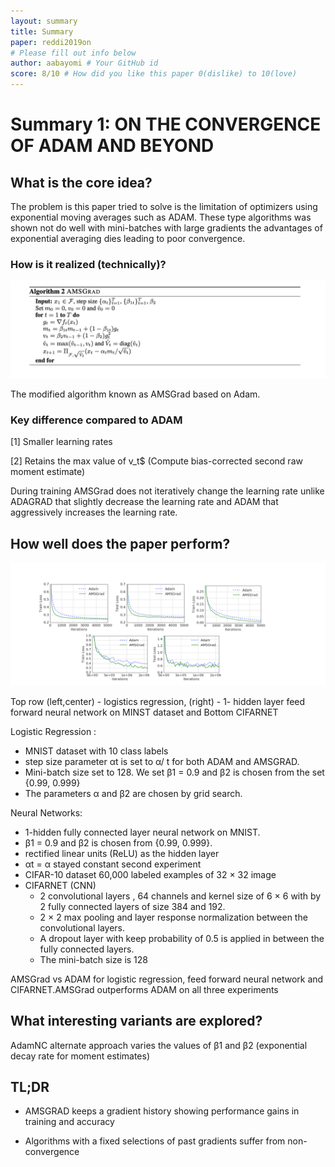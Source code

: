 ```yaml
---
layout: summary
title: Summary
paper: reddi2019on
# Please fill out info below
author: aabayomi # Your GitHub id
score: 8/10 # How did you like this paper 0(dislike) to 10(love)
---
```


<!-- TODO: Summarize the paper:
* What is the core idea?
* How is it realized (technically)?
* How well does the paper perform?
* What interesting variants are explored? -->

# Summary 1: ON THE CONVERGENCE OF ADAM AND BEYOND

## What is the core idea? ##

The problem is this paper tried to solve is the limitation of optimizers using exponential moving averages such as ADAM. These type algorithms was shown not do well with mini-batches with large gradients the advantages of exponential averaging dies leading to poor convergence.

### How is it realized (technically)? ###

<!-- $$
X_t_+_1 = X_t - \alpha_t m_t / 
$$ -->

<!-- <img width="700px" src="reddi2019on_1d.png"/> -->


<img width="700px" src="reddi2019on_1c.png"/>

The modified algorithm known as AMSGrad based on Adam.



### Key difference compared to ADAM

[1] Smaller learning rates

[2] Retains the max value of v_t$ (Compute bias-corrected second raw moment estimate)

During training AMSGrad does not iteratively change the learning rate unlike ADAGRAD that slightly decrease the learning rate and ADAM that aggressively increases the learning rate. 

## How well does the paper perform? ##

<img width="700px" src="reddi2019on_1a.png"/>

Top row (left,center) - logistics regression, (right) - 1- hidden layer feed forward neural network on MINST dataset and Bottom CIFARNET

Logistic Regression :
- MNIST dataset with 10 class labels 
- step size parameter αt is set to α/ t for both ADAM and AMSGRAD. 
- Mini-batch size set to 128. We set β1 = 0.9 and β2 is chosen from the set {0.99, 0.999}
- The parameters α and β2 are chosen by grid search.

Neural Networks:
- 1-hidden fully connected layer neural network on MNIST. 
- β1 = 0.9 and β2 is chosen from {0.99, 0.999}.
- rectified linear units (ReLU) as the hidden layer
- αt = α stayed constant
 second experiment
- CIFAR-10 dataset 60,000 labeled examples of 32 × 32 image
- CIFARNET (CNN) 
   - 2 convolutional layers , 64 channels and kernel size of 6 × 6 with by 2 fully connected layers of size 384 and 192. 
   - 2 × 2 max pooling and layer response normalization between the convolutional layers. 
   - A dropout layer with keep probability of 0.5 is applied in between the fully connected layers. 
   - The mini-batch size is 128 

AMSGrad vs ADAM for logistic regression, feed forward neural network and CIFARNET.AMSGrad outperforms ADAM on all three experiments

## What interesting variants are explored? ##

AdamNC alternate approach varies the values of β1  and β2  (exponential decay rate for moment estimates)


<!-- <img width="700px" src="reddi2019on_1b.png"/> -->



## TL;DR

* AMSGRAD keeps a gradient history showing performance gains in training and accuracy

* Algorithms with a fixed selections of past gradients suffer from non-convergence
